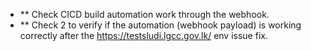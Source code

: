  - ** Check CICD build automation work through the webhook.
 - ** Check 2 to verify if the automation (webhook payload) is working correctly after the https://testsludi.lgcc.gov.lk/ env issue fix.
